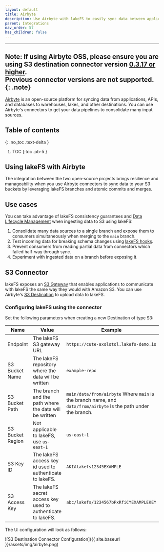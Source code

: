 ```yaml
---
layout: default
title: Airbyte
description: Use Airbyte with lakeFS to easily sync data between applications and S3 with lakeFS version control.
parent: Integrations
nav_order: 57
has_children: false
---
```


---
**Note:**
If using Airbyte OSS, please ensure you are using S3 destination connector version [0.3.17 or higher](https://docs.airbyte.com/integrations/destinations/s3#changelog).   
Previous connector versions are not supported.
{: .note}
---

[Airbyte](https://airbyte.io//) is an open-source platform for syncing data from applications, APIs, and databases to
warehouses, lakes, and other destinations. You can use Airbyte's connectors to get your data pipelines to consolidate
many input sources.

## Table of contents
{: .no_toc .text-delta }

1. TOC
{:toc .pb-5 }

## Using lakeFS with Airbyte
The integration between the two open-source projects brings resilience and manageability when you use Airbyte
connectors to sync data to your S3 buckets by leveraging lakeFS branches and atomic commits and merges.

## Use cases
You can take advantage of lakeFS consistency guarantees and [Data Lifecycle Management](../data_lifecycle_management) when ingesting data to S3 using lakeFS:

1. Consolidate many data sources to a single branch and expose them to consumers simultaneously when merging to the `main` branch.
1. Test incoming data for breaking schema changes using [lakeFS hooks](../setup/hooks.md).
1. Prevent consumers from reading partial data from connectors which failed half-way through sync.
1. Experiment with ingested data on a branch before exposing it.

## S3 Connector
lakeFS exposes an [S3 Gateway](../understand/architecture.md#s3-gateway) that enables applications to communicate
with lakeFS the same way they would with Amazon S3.
You can use Airbyte's [S3 Destination](https://airbyte.io/destinations/s3) to upload data to lakeFS.

### Configuring lakeFS using the connector
Set the following parameters when creating a new Destination of type S3:

| Name             | Value                                                        | Example                                                                                                         |
|------------------|--------------------------------------------------------------|-----------------------------------------------------------------------------------------------------------------|
| Endpoint         | The lakeFS S3 gateway URL                                    | `https://cute-axolotol.lakefs-demo.io`                                                                          |
| S3 Bucket Name   | The lakeFS repository where the data will be written         | `example-repo`                                                                                                  |
| S3 Bucket Path   | The branch and the path where the data will be written       | `main/data/from/airbyte` Where `main` is the branch name, and `data/from/airbyte` is the path under the branch. |
| S3 Bucket Region | Not applicable to lakeFS, use `us-east-1`                    | `us-east-1`                                                                                                     |
| S3 Key ID        | The lakeFS access key id used to authenticate to lakeFS.     | `AKIAlakefs12345EXAMPLE`                                                                                        |
| S3 Access Key    | The lakeFS secret access key used to authenticate to lakeFS. | `abc/lakefs/1234567bPxRfiCYEXAMPLEKEY`                                                                          |

The UI configuration will look as follows:

![S3 Destination Connector Configuration]({{ site.baseurl }}/assets/img/airbyte.png)
